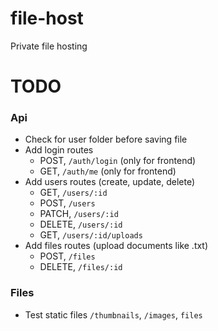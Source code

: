 # file-host
Private file hosting

# TODO
### Api
- Check for user folder before saving file
- Add login routes
    - POST,     `/auth/login` (only for frontend)
    - GET,      `/auth/me` (only for frontend)
- Add users routes (create, update, delete)
    - GET,      `/users/:id`
    - POST,     `/users`
    - PATCH,    `/users/:id`
    - DELETE,   `/users/:id`
    - GET,      `/users/:id/uploads`
- Add files routes (upload documents like .txt)
    - POST,     `/files`
    - DELETE,   `/files/:id`
### Files
- Test static files `/thumbnails`, `/images`, `files`

